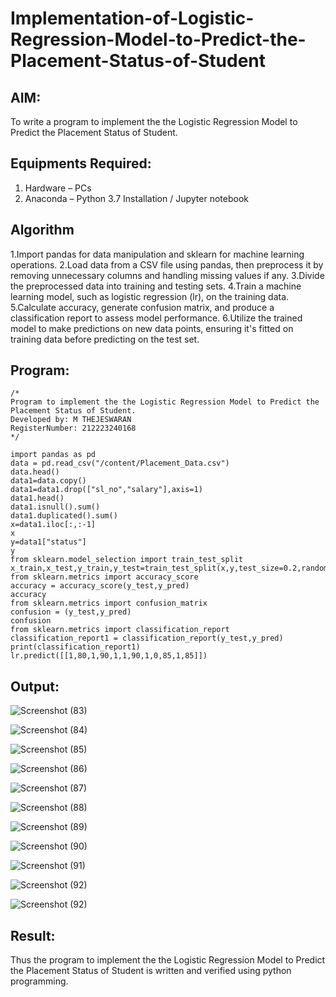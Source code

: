 # Implementation-of-Logistic-Regression-Model-to-Predict-the-Placement-Status-of-Student

## AIM:
To write a program to implement the the Logistic Regression Model to Predict the Placement Status of Student.

## Equipments Required:
1. Hardware – PCs
2. Anaconda – Python 3.7 Installation / Jupyter notebook

## Algorithm
1.Import pandas for data manipulation and sklearn for machine learning operations. 
2.Load data from a CSV file using pandas, then preprocess it by removing unnecessary columns and handling missing values if any.
3.Divide the preprocessed data into training and testing sets. 
4.Train a machine learning model, such as logistic regression (lr), on the training data. 
5.Calculate accuracy, generate confusion matrix, and produce a classification report to assess model performance. 
6.Utilize the trained model to make predictions on new data points, ensuring it's fitted on training data before predicting on the test set. 

## Program:
```
/*
Program to implement the the Logistic Regression Model to Predict the Placement Status of Student.
Developed by: M THEJESWARAN
RegisterNumber: 212223240168
*/

import pandas as pd
data = pd.read_csv("/content/Placement_Data.csv")
data.head()
data1=data.copy()
data1=data1.drop(["sl_no","salary"],axis=1)
data1.head()
data1.isnull().sum()
data1.duplicated().sum()
x=data1.iloc[:,:-1]
x
y=data1["status"]
y
from sklearn.model_selection import train_test_split
x_train,x_test,y_train,y_test=train_test_split(x,y,test_size=0.2,random_state=0)
from sklearn.metrics import accuracy_score
accuracy = accuracy_score(y_test,y_pred)
accuracy
from sklearn.metrics import confusion_matrix
confusion = (y_test,y_pred)
confusion
from sklearn.metrics import classification_report
classification_report1 = classification_report(y_test,y_pred)
print(classification_report1)
lr.predict([[1,80,1,90,1,1,90,1,0,85,1,85]])
```

## Output:
![Screenshot (83)](https://github.com/user-attachments/assets/48db4190-9fe7-408f-9bb8-1da36dff172d)

![Screenshot (84)](https://github.com/user-attachments/assets/623bd7b0-11e4-4e88-8e2a-718ada05aa5c)

![Screenshot (85)](https://github.com/user-attachments/assets/684e0067-1373-4fb7-a0b9-daceec01e978)

![Screenshot (86)](https://github.com/user-attachments/assets/d8930314-ea17-4eb3-8ac5-f1ff89110cff)

![Screenshot (87)](https://github.com/user-attachments/assets/60ccd110-0c63-42dd-9d0e-e85cf9fb0835)

![Screenshot (88)](https://github.com/user-attachments/assets/b30f491a-2e6c-420b-8964-851bc52e5e91)

![Screenshot (89)](https://github.com/user-attachments/assets/3254ecdc-fd7d-46c7-aae4-b32f2751c2a7)

![Screenshot (90)](https://github.com/user-attachments/assets/2a610cf8-c89f-4d92-a068-6bd8e7197b2a)

![Screenshot (91)](https://github.com/user-attachments/assets/a4e2004e-3ef9-48db-afa9-b369f3f34b9a)

![Screenshot (92)](https://github.com/user-attachments/assets/966a7a5a-860e-4b4f-acde-71193556ad12)

![Screenshot (92)](https://github.com/user-attachments/assets/841f1731-5aa2-4f9e-be75-b0048ec3b65f)

## Result:
Thus the program to implement the the Logistic Regression Model to Predict the Placement Status of Student is written and verified using python programming.
